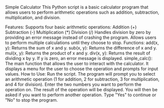 Simple Calculator
This Python script is a basic calculator program that allows users to perform arithmetic operations such as addition, subtraction, multiplication, and division.

Features:
Supports four basic arithmetic operations:
Addition (+)
Subtraction (-)
Multiplication (*)
Division (/)
Handles division by zero by providing an error message instead of crashing the program.
Allows users to perform multiple calculations until they choose to stop.
Functions:
add(x, y): Returns the sum of x and y.
sub(x, y): Returns the difference of x and y.
mul(x, y): Returns the product of x and y.
div(x, y): Returns the result of dividing x by y. If y is zero, an error message is displayed.
simple_calc(): The main function that allows the user to interact with the calculator. It displays a menu for the user to choose the operation and prompts for input values.
How to Use:
Run the script.
The program will prompt you to select an arithmetic operation (1 for addition, 2 for subtraction, 3 for multiplication, and 4 for division).
Enter the two numbers you want to perform the operation on.
The result of the operation will be displayed.
You will then be asked if you want to perform another operation. Type "Yes" to continue or "No" to stop the program.
